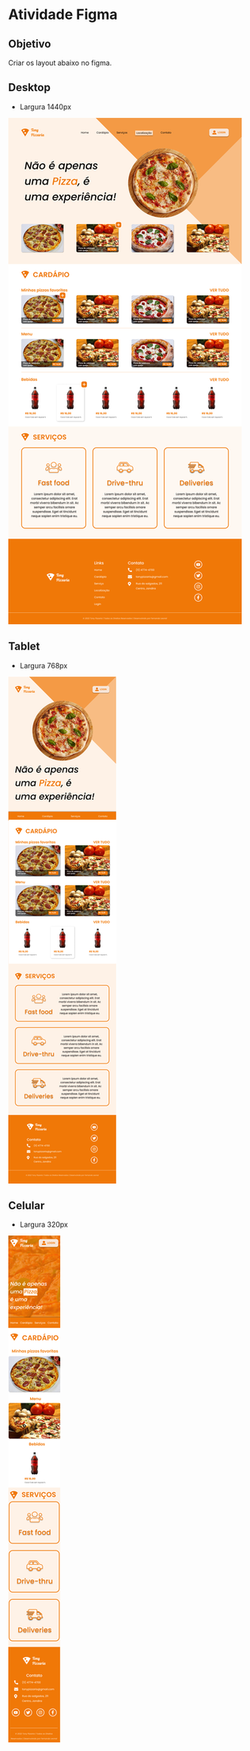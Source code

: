 # Atividade Figma

## Objetivo
Criar os layout abaixo no figma.

## Desktop
* Largura 1440px
  
![](./dektop-1440.png)

## Tablet
* Largura 768px
  
![](./tablet-768.png)

## Celular
* Largura 320px
  
![](./phone-320.png)